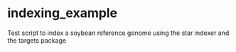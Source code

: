 # indexing_example
Test script to index a soybean reference genome using the star indexer and the targets package
